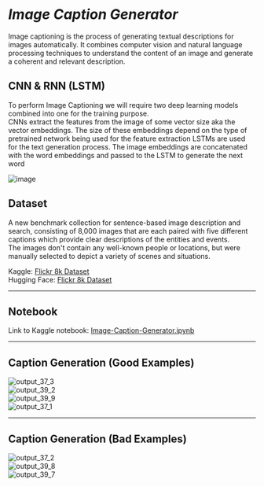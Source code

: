 # ***Image Caption Generator***

Image captioning is the process of generating textual descriptions for images
automatically. It combines computer vision and natural language processing techniques to
understand the content of an image and generate a coherent and relevant description.

## CNN & RNN (LSTM)

To perform Image Captioning we will require two deep learning models combined into one for the training purpose. <br>
CNNs extract the features from the image of some vector size aka the vector embeddings. The size of these embeddings depend on the type of pretrained network being used for the feature extraction
LSTMs are used for the text generation process. The image embeddings are concatenated with the word embeddings and passed to the LSTM to generate the next word <br>

![image](https://github.com/YoussefAboelwafa/Image-Caption-Generator/assets/96186143/9a0cdfca-e1f0-4284-b54d-6566b7776b3e)


## Dataset

A new benchmark collection for sentence-based image description and search, consisting of 8,000 images that are each paired with five different captions which provide clear descriptions of the entities and events. <br>
The images don't contain any well-known people or locations, but were manually selected to depict a variety of scenes and situations. <br>

Kaggle: [Flickr 8k Dataset](https://www.kaggle.com/datasets/adityajn105/flickr8k) <br>
Hugging Face: [Flickr 8k Dataset](https://huggingface.co/datasets/jxie/flickr8k)

<hr>

## Notebook

Link to Kaggle notebook: [Image-Caption-Generator.ipynb]()

<hr>

## Caption Generation (Good Examples)
![output_37_3](https://github.com/YoussefAboelwafa/Image-Caption-Generator/assets/96186143/e105bebb-94fc-4a84-bc9e-a2c678e7936a) <br>
![output_39_2](https://github.com/YoussefAboelwafa/Image-Caption-Generator/assets/96186143/ec2d7cd4-f258-409e-90cb-1e707d391168) <br>
![output_39_9](https://github.com/YoussefAboelwafa/Image-Caption-Generator/assets/96186143/01e4523a-b31e-469d-8de0-2deb9c3b096b) <br>
![output_37_1](https://github.com/YoussefAboelwafa/Image-Caption-Generator/assets/96186143/03f75b9a-82f8-451c-afef-15cf6e244266) <br>

<hr>

## Caption Generation (Bad Examples)
![output_37_2](https://github.com/YoussefAboelwafa/Image-Caption-Generator/assets/96186143/a874e8dc-c9e6-4e2f-a16f-5c85468cd016) <br>
![output_39_8](https://github.com/YoussefAboelwafa/Image-Caption-Generator/assets/96186143/ab5f8e24-d663-479e-95df-cf8c45f7e030) <br>
![output_39_7](https://github.com/YoussefAboelwafa/Image-Caption-Generator/assets/96186143/f970ee0e-8bd6-421b-942d-6c0f796e9bac) <br>





